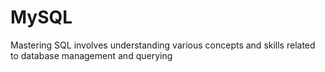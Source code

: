 # MySQL
Mastering SQL involves understanding various concepts and skills related to database management and querying

